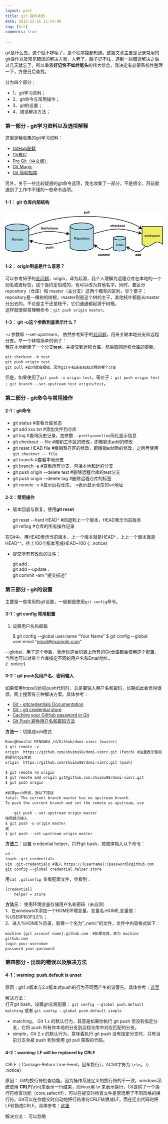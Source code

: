 ```yaml
---
layout: post
title: git 操作手册
date: 2015-12-16 11:54:00
tag: [Git]
comments: true

---
```


git是什么鬼，这个就不啰嗦了，是个程序猿都知道。这篇文章主要是记录常用的git操作以及常见错误的解决方案，人老了，脑子记不住，遇到一些错误解决之后过几天就忘了，所以秉着**好记性不如烂笔头**的伟大信念，我决定有必要系统性整理一下，方便日后查找。

分为四个部分：  

- 1、git学习资料；
- 2、git命令与常用操作；
- 3、git的设置；
- 4、错误解决方法；

<!-- more -->

### 第一部分 - git学习资料以及选项解释

这里是我收集的git学习资料：  

- [GitHub秘籍](https://snowdream86.gitbooks.io/github-cheat-sheet/content/zh/index.html)
- [Git教程](http://www.liaoxuefeng.com/wiki/0013739516305929606dd18361248578c67b8067c8c017b000)
- [Pro Git（中文版）](http://git.oschina.net/progit/index.html)
- [Git Magic](http://www-cs-students.stanford.edu/~blynn/gitmagic/intl/zh_cn/index.html)
- [Git 简明指南](http://rogerdudler.github.io/git-guide/index.zh.html)

另外，关于一些比较疑惑的git命令选项，我也收集了一部分，不是很全，目前就遇到了工作中不懂的一些命令选项。

#### 1-1： git 仓库内部结构

![pic](/images/posts/git.jpg)

#### 1-2： origin到底是什么意思？

可以参考知乎的[此问题](https://www.zhihu.com/question/27712995)，origin，译为起源，我个人理解为远程仓库在本地的一个别名或者标签，这个是约定俗成的，也可以改为其他名字。同时，要区分repository（仓库）和 master（主分支）这两个概率的区别，举个栗子：repository是一棵树的树根，master则是这个树的主干，其他枝叶都是从master分出去的。不论是主干还是枝干，它们通通都起源于树根。  
这样就很容易理解命令：`git push origin master`。

#### 1-3： git -u这个参数到底表示什么？

-u 参数即 --set-upstream，
依然参考知乎的[此问题](https://www.zhihu.com/question/20019419)，用来关联本地分支和远程分支。举一个非常简单的例子：  
我在本地新建了一个分支**test**，并提交到远程仓库，然后取回远程仓库的更新。

	git checkout -b test
	git push origin test
	git pull #此时就会报错，因为git不知道去拉取远程的哪个分支


但是，如果使用了`git push -u origin test`，等价于： `git push origin test ; git branch --set-upstream test origin/test`。

### 第二部分 - git命令与常用操作

#### 2-1：git命令

- git status #查看仓库状态
- git add xxx.txt #添加文件到仓库
- git log #查询历史记录，加参数 `--pretty=oneline`简化显示信息
- git checkout -- file #撤销工作区的修改，即撤销未add的修改
- git reset HEAD file #撤销暂存区的修改，即撤销add后的修改，之后再使用`git checkout -- file`
- git branch #查看本地分支
- git branch -a #查看所有分支，包括本地和远程分支
- git push origin --delete test #删除远程仓库的test分支
- git push origin --delete tag <tagname> #删除远程仓库的标签
- git remote -v #显示远程仓库，-v表示显示仓库的url地址


#### 2-2：常用操作 

- 版本回退与恢复，使用**git reset** 

	git reset --hard HEAD^ #回退到上一个版本，HEAD表示当前版本  
	git reflog #仓库的所有操作记录  

在Git中，用HEAD表示当前版本，上一个版本就是HEAD^，上上一个版本就是HEAD^^，往上100个版本写成HEAD~100
{: .notice}

- 提交所有有改动的文件：  

	git add .  
	git add --update .  
	git commit -am "提交描述"


### 第三部分 - git的设置

主要是一些常用的git设置，一般都是使用`git config`命令。

#### 3-1：git config 常用配置

1. 设置用户名和邮箱  

	$ git config --global user.name "Your Name"
	$ git config --global user.email "email@example.com"

--global，用了这个参数，表示你这台机器上所有的Git仓库都会使用这个配置，当然也可以对某个仓库指定不同的用户名和Email地址。  
{: .notice}


#### 3-2：git push免用户名、密码输入

如果使用https向远程push代码时，总是要输入用户名和密码，长期如此会觉得很烦，网上搜索有三种解决方案。具体参考：  

- [Git - gitcredentials Documentation](http://git-scm.com/docs/gitcredentials)
- [Git - git credential store](http://git-scm.com/docs/git-credential-store)
- [Caching your GitHub password in Git](https://help.github.com/articles/caching-your-github-password-in-git/)
- [Git Push 避免用户名和密码方法](http://www.cnblogs.com/ballwql/p/3462104.html)

**方法一**：切换成ssh模式  

	Domi@DomiCat MINGW64 /d/Github/domi-vimrc (master)
	$ git remote -v
	origin  https://github.com/shuimu98/domi-vimrc.git (fetch) #这里表示使用的是https方式
	origin  https://github.com/shuimu98/domi-vimrc.git (push) 

	$ git remote rm origin
	$ git remote add origin git@github.com:shuimu98/domi-vimrc.git
	$ git push origin
	
	#如果push失败，报以下错误
	fatal: The current branch master has no upstream branch.
	To push the current branch and set the remote as upstream, use

    	git push --set-upstream origin master
	按照提示输入
	$ git push -u origin master
	或
	$ git push --set-upstream origin master

**方法二**：设置 credential helper，打开git bash，按顺序输入以下命令：  

	cd ~
	touch .git-credentials
	vim .git-credentials #输入 https://{username}:{password}@github.com 
	git config --global credential.helper store

用`cat .gitconfig `查看配置文件，会看到：

	[credential]
        helper = store

**方法三**： 使用环境变量存储用户名和密码（未自测）  
1、在windows中添加一个HOME环境变量，变量名:HOME,变量值：%USERPROFILE%；  
2、进入%HOME%目录，新建一个名为"_netrc"的文件，文件中内容格式如下：  

	machine {git account name}.github.com  #如果无效，改为 machine github.com
	login your-usernmae
	password your-password


### 第四部分 - 出现的错误以及解决方法

#### 4-1：warning: push.default is unset

原因：git1.x版本与2.x版本对push的行为不同而产生的该警告。具体参考：[这里](http://www.oschina.net/news/45585/git-2-x-change-push-default-to-simple)

解决方法：  
打开git bash，设置git全局配置： `git config --global push.default matching` 或者 `git config --global push.default simple`

- matching，  Git 1.x 的默认行为，其意是如果你执行 git push 但没有指定分支，它将 push 所有你本地的分支到远程仓库中对应匹配的分支。
- simple，Git 2.x 的默认行为，意味着执行 git push 没有指定分支时，只有当前分支会被 push 到你使用 git pull 获取的代码。

#### 4-2：warning: LF will be replaced by CRLF

CRLF（ Carriage-Return Line-Feed，回车换行），ACSII字符为 `\r\n`。
{: .notice}


原因： Git的换行符检查功能。因为操作系统定义的换行符的不一致，windows系统使用 **CRLF**(\r\n)来表示一行结束，而linux用 \n 来表示换行，Git提供了一个换行符检查功能（core.safecrlf），可以在提交时检查文件是否混用了不同风格的换行符。Git可以在你提交时自动地把行结束符CRLF转换成LF，而在迁出代码时把LF转换成CRLF。具体参考：[这里](http://blog.csdn.net/feng88724/article/details/11600375)

解决方法： 可以忽略